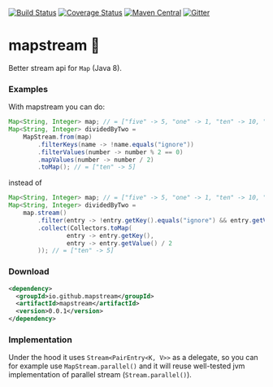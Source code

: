[![Build Status](https://travis-ci.org/mapstream/mapstream.svg?branch=master)](https://travis-ci.org/mapstream/mapstream) [![Coverage Status](https://coveralls.io/repos/github/mapstream/mapstream/badge.svg?branch=master)](https://coveralls.io/github/mapstream/mapstream?branch=master) [![Maven Central](https://maven-badges.herokuapp.com/maven-central/io.github.mapstream/mapstream/badge.svg)](https://maven-badges.herokuapp.com/maven-central/io.github.mapstream/mapstream) [![Gitter](https://img.shields.io/gitter/room/mapstream/mapstream.svg?maxAge=2592000)](https://gitter.im/mapstream/mapstream) 

# mapstream :ocean:

Better stream api for `Map` (Java 8).

### Examples

With mapstream you can do:
```java
Map<String, Integer> map; // = ["five" -> 5, "one" -> 1, "ten" -> 10, "ignore" -> -10]  
Map<String, Integer> dividedByTwo = 
    MapStream.from(map)
        .filterKeys(name -> !name.equals("ignore"))
        .filterValues(number -> number % 2 == 0)
        .mapValues(number -> number / 2)
        .toMap(); // = ["ten" -> 5]
```

instead of 

```java
Map<String, Integer> map; // = ["five" -> 5, "one" -> 1, "ten" -> 10, "ignore" -> -10]
Map<String, Integer> dividedByTwo = 
    map.stream()
        .filter(entry -> !entry.getKey().equals("ignore") && entry.getValue() % 2 == 0)
        .collect(Collectors.toMap(
                entry -> entry.getKey(),
                entry -> entry.getValue() / 2
        )); // = ["ten" -> 5]
```

### Download

```xml
<dependency>
  <groupId>io.github.mapstream</groupId>
  <artifactId>mapstream</artifactId>
  <version>0.0.1</version>
</dependency>
```

### Implementation


Under the hood it uses `Stream<PairEntry<K, V>>` as a delegate, so you can for example use `MapStream.parallel()` and it will reuse well-tested jvm implementation of parallel stream (`Stream.parallel()`).    

